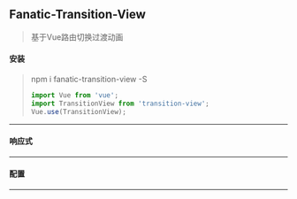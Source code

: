 ## Fanatic-Transition-View
> 基于Vue路由切换过渡动画  

#### 安装
> npm i fanatic-transition-view -S
> ```javascript
> import Vue from 'vue';
> import TransitionView from 'transition-view';
> Vue.use(TransitionView);
> ```

----

#### 响应式
----

#### 配置
----
